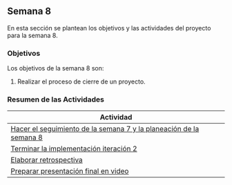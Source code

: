 ## Semana 8

En esta sección se plantean los objetivos y las actividades del proyecto para la semana 8.

### Objetivos

Los objetivos de la semana 8 son:

1. Realizar el proceso de cierre de un proyecto.

### Resumen de las Actividades

| Actividad                                                                    |
| ---------------------------------------------------------------------------- |
| [Hacer el seguimiento de la semana 7 y la planeación de la semana 8](s8_syp.md) |
| [Terminar la implementación iteración 2 ](s8_terminar.md)                       |
| [Elaborar retrospectiva ](s8_retrospectiva.md)                                  |
| [Preparar presentación final en video ](s8_presentacion.md)                     |
